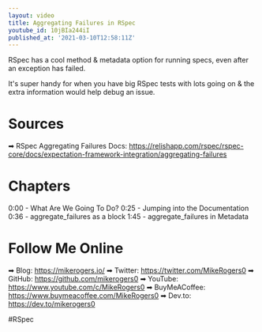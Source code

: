 ```yaml
---
layout: video
title: Aggregating Failures in RSpec
youtube_id: 10jBIa244iI
published_at: '2021-03-10T12:58:11Z'
---
```

RSpec has a cool method & metadata option for running specs, even after an exception has failed.

It's super handy for when you have big RSpec tests with lots going on & the extra information would help debug an issue.

# Sources

➡ RSpec Aggregating Failures Docs: https://relishapp.com/rspec/rspec-core/docs/expectation-framework-integration/aggregating-failures

# Chapters

0:00 - What Are We Going To Do?
0:25 - Jumping into the Documentation
0:36 - aggregate_failures as a block
1:45 - aggregate_failures in Metadata

# Follow Me Online

➡ Blog: https://mikerogers.io/
➡ Twitter: https://twitter.com/MikeRogers0
➡ GitHub: https://github.com/mikerogers0
➡ YouTube: https://www.youtube.com/c/MikeRogers0
➡ BuyMeACoffee: https://www.buymeacoffee.com/MikeRogers0
➡ Dev.to: https://dev.to/mikerogers0

#RSpec